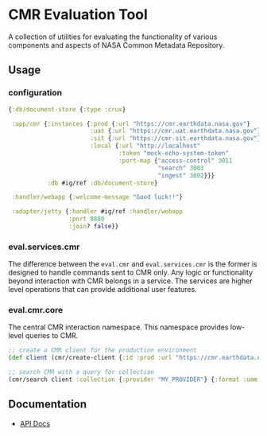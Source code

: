 # CMR Evaluation Tool

A collection of utilities for evaluating the functionality of various components and aspects of NASA Common Metadata Repository.

## Usage

### configuration

```clojure
{:db/document-store {:type :crux}

 :app/cmr {:instances {:prod {:url "https://cmr.earthdata.nasa.gov"}
                       :uat {:url "https://cmr.uat.earthdata.nasa.gov"}
                       :sit {:url "https://cmr.sit.earthdata.nasa.gov"}
                       :local {:url "http://localhost"
                               :token "mock-echo-system-token"
                               :port-map {"access-control" 3011
                                          "search" 3003
                                          "ingest" 3002}}}
           :db #ig/ref :db/document-store}

 :handler/webapp {:welcome-message "Good luck!!"}

 :adapter/jetty {:handler #ig/ref :handler/webapp
                 :port 8880
                 :join? false}}
```

### eval.services.cmr

The difference between the `eval.cmr` and `eval.services.cmr` is the former is designed to handle commands sent to CMR only. Any logic or functionality beyond interaction with CMR belongs in a service. The services are higher level operations that can provide additional user features. 

### eval.cmr.core

The central CMR interaction namespace. This namespace provides low-level queries to CMR.

```clojure
;; create a CMR client for the production environment
(def client (cmr/create-client {:id :prod :url "https://cmr.earthdata.nasa.gov"}))

;; search CMR with a query for collection
(cmr/search client :collection {:provider "MY_PROVIDER"} {:format :umm-json})
```

## Documentation
* [API Docs](/api.md)

